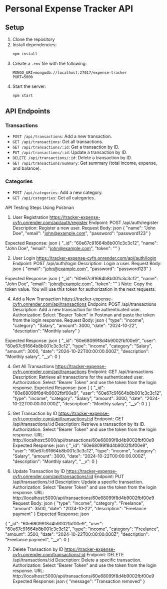 # Personal Expense Tracker API

## Setup

1. Clone the repository
2. Install dependencies:
    ```bash
    npm install
    ```
3. Create a `.env` file with the following:
    ```
    MONGO_URI=mongodb://localhost:27017/expense-tracker
    PORT=5000
    ```
4. Start the server:
    ```bash
    npm start
    ```

## API Endpoints

### Transactions
- `POST /api/transactions`: Add a new transaction.
- `GET /api/transactions`: Get all transactions.
- `GET /api/transactions/:id`: Get a transaction by ID.
- `PUT /api/transactions/:id`: Update a transaction by ID.
- `DELETE /api/transactions/:id`: Delete a transaction by ID.
- `GET /api/transactions/summary`: Get summary (total income, expense, and balance).

### Categories
- `POST /api/categories`: Add a new category.
- `GET /api/categories`: Get all categories.

API Testing Steps Using Postman

1. User Registration
https://tracker-expense-cyfn.onrender.com/api/auth/register
Endpoint: POST /api/auth/register
Description: Register a new user.
Request Body:
json
{
  "name": "John Doe",
  "email": "john@example.com",
  "password": "password123"
}

Expected Response:
json
{
  "_id": "60e67c91664b8b001c3c3c12",
  "name": "John Doe",
  "email": "john@example.com",
  "token": "<JWT token>"
}

2. User Login
https://tracker-expense-cyfn.onrender.com/api/auth/login
Endpoint: POST /api/auth/login
Description: Login a user.
Request Body:
json
{
  "email": "john@example.com",
  "password": "password123"
}

Expected Response:
json
{
  "_id": "60e67c91664b8b001c3c3c12",
  "name": "John Doe",
  "email": "john@example.com",
  "token": "<JWT token>"
}
Note: Copy the token value. You will use this token for authorization in the next requests.

4. Add a New Transaction
https://tracker-expense-cyfn.onrender.com/api/transactions
Endpoint: POST /api/transactions
Description: Add a new transaction for the authenticated user.
Authorization: Select "Bearer Token" in Postman and paste the token from the login response.
Request Body:
json
{
  "type": "income",
  "category": "Salary",
  "amount": 3000,
  "date": "2024-10-22",
  "description": "Monthly salary"
}

Expected Response:
json
{
  "_id": "60e68099f8d4b9002fbf00e9",
  "user": "60e67c91664b8b001c3c3c12",
  "type": "income",
  "category": "Salary",
  "amount": 3000,
  "date": "2024-10-22T00:00:00.000Z",
  "description": "Monthly salary",
  "__v": 0
}

4. Get All Transactions
https://tracker-expense-cyfn.onrender.com/api/transactions
Endpoint: GET /api/transactions
Description: Retrieve all transactions for the authenticated user.
Authorization: Select "Bearer Token" and use the token from the login response.
Expected Response:
json
[
  {
    "_id": "60e68099f8d4b9002fbf00e9",
    "user": "60e67c91664b8b001c3c3c12",
    "type": "income",
    "category": "Salary",
    "amount": 3000,
    "date": "2024-10-22T00:00:00.000Z",
    "description": "Monthly salary",
    "__v": 0
  }
]

6. Get Transaction by ID
https://tracker-expense-cyfn.onrender.com/api/transactions/:id
Endpoint: GET /api/transactions/:id
Description: Retrieve a transaction by its ID.
Authorization: Select "Bearer Token" and use the token from the login response.
URL: http://localhost:5000/api/transactions/60e68099f8d4b9002fbf00e9
Expected Response:
json
{
  "_id": "60e68099f8d4b9002fbf00e9",
  "user": "60e67c91664b8b001c3c3c12",
  "type": "income",
  "category": "Salary",
  "amount": 3000,
  "date": "2024-10-22T00:00:00.000Z",
  "description": "Monthly salary",
  "__v": 0
}

8. Update Transaction by ID
https://tracker-expense-cyfn.onrender.com/api/transactions/:id
Endpoint: PUT /api/transactions/:id
Description: Update a specific transaction.
Authorization: Select "Bearer Token" and use the token from the login response.
URL: http://localhost:5000/api/transactions/60e68099f8d4b9002fbf00e9
Request Body:
json
{
  "type": "income",
  "category": "Freelance",
  "amount": 3500,
  "date": "2024-10-22",
  "description": "Freelance payment"
}
Expected Response:
json

{
  "_id": "60e68099f8d4b9002fbf00e9",
  "user": "60e67c91664b8b001c3c3c12",
  "type": "income",
  "category": "Freelance",
  "amount": 3500,
  "date": "2024-10-22T00:00:00.000Z",
  "description": "Freelance payment",
  "__v": 0
}

7. Delete Transaction by ID
https://tracker-expense-cyfn.onrender.com/transactions/:id
Endpoint: DELETE /api/transactions/:id
Description: Delete a specific transaction.
Authorization: Select "Bearer Token" and use the token from the login response.
URL: http://localhost:5000/api/transactions/60e68099f8d4b9002fbf00e9
Expected Response:
json
{
  "message": "Transaction removed"
}
